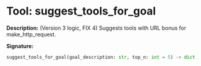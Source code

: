 # Tool: suggest_tools_for_goal

**Description:**
(Version 3 logic, FIX 4) Suggests tools with URL bonus for make_http_request.

**Signature:**
```python
suggest_tools_for_goal(goal_description: str, top_n: int = 5) -> dict
```
